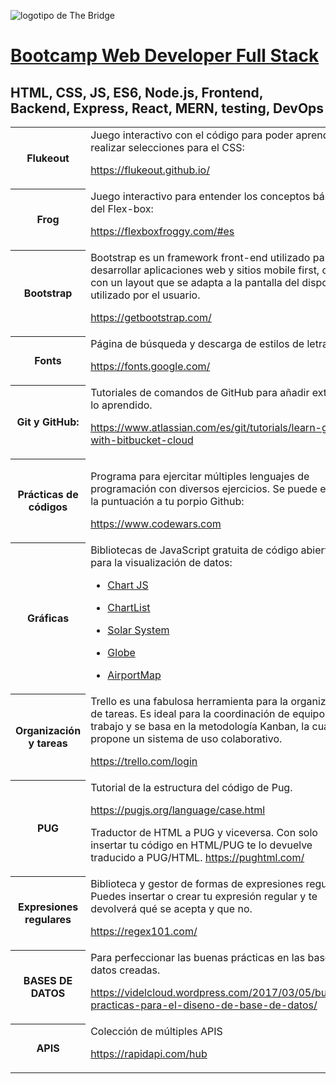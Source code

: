 ![logotipo de The Bridge](https://user-images.githubusercontent.com/27650532/77754601-e8365180-702b-11ea-8bed-5bc14a43f869.png "logotipo de The Bridge")

# [Bootcamp Web Developer Full Stack](https://www.thebridge.tech/bootcamps/bootcamp-fullstack-developer/)

## HTML, CSS, JS, ES6, Node.js, Frontend, Backend, Express, React, MERN, testing, DevOps

<table>
<tr>
<th style="width:10%">
Flukeout
</th>
<td>
Juego interactivo con el código para poder aprender a realizar selecciones para el CSS:

https://flukeout.github.io/

<td>
<img src="https://i.imgur.com/m6Mt9sf.png" width="100%" >
</td>
</tr>
<!-- ******************************************************* -->

<tr>
<th>
Frog
</th>
<td>
Juego interactivo para entender los conceptos básicos del Flex-box:

https://flexboxfroggy.com/#es

<td>

<img src="https://i.imgur.com/BpsvLNv.png" width="100%" >
</td>
</tr>

<!-- ******************************************************* -->

<tr>
<th>
Bootstrap
</th>
<td>
Bootstrap es un framework front-end utilizado para desarrollar aplicaciones web y sitios mobile first, o sea, con un layout que se adapta a la pantalla del dispositivo utilizado por el usuario.

https://getbootstrap.com/

<td>

<img src="https://i.imgur.com/6HLXBRr.png" width="100%" >
</td>
</tr>

<!-- ******************************************************* -->

<tr>
<th>
Fonts
</th>
<td>
Página de búsqueda y descarga de estilos de letra:

https://fonts.google.com/

<td>

<img src="https://i.imgur.com/SOIvxkS.png" width="100%" >
</td>
</tr>

<!-- ******************************************************* -->

<tr>
<th>
Git y GitHub:
</th>
<td>
Tutoriales de comandos de GitHub para añadir extras a lo aprendido.

https://www.atlassian.com/es/git/tutorials/learn-git-with-bitbucket-cloud

<td>

<img src="https://wac-cdn-2.atlassian.com/image/upload/f_auto,q_auto/dam/jcr:8a794ead-879b-460e-b6be-1189ee66ab66/atlassian_logo-1200x630.png" width="100%" >
</td>
</tr>

<!-- ******************************************************* -->

<tr>
<th>
Prácticas de códigos
</th>
<td>

Programa para ejercitar múltiples lenguajes de programación con diversos ejercicios. Se puede enlazar la puntuación a tu porpio Github:

https://www.codewars.com

<td>

<img src="https://w7.pngwing.com/pngs/477/603/png-transparent-codewars-button-icon.png" width="100%" >
</td>
</tr>

 <!-- ******************************************************* -->

<tr>

<th>
Gráficas
</th>

<td >
Bibliotecas de JavaScript gratuita de código abierto para la visualización de datos:

- [Chart JS](https://www.chartjs.org/)

- [ChartList](https://gionkunz.github.io/chartist-js/)

- [Solar System](https://codepen.io/juliangarnier/pen/idhuG)

- [Globe](https://codepen.io/jorin/pen/YNajXZ)

- [AirportMap](https://codepen.io/shshaw/pen/vJNMQY)
</td>

<td style="text-align:center"><img src="https://i0.wp.com/www.hoclabs.com/wp-content/uploads/2017/03/chartjs.png?fit=1050%2C553&ssl=1" width="30%">

<img src="https://i.ytimg.com/vi/dh0r9rFRD58/hqdefault.jpg" width="30%" >
<img src="https://i.ytimg.com/vi/3HN5yCHWXmI/hqdefault.jpg" width="30%" >
<img src="https://shots.codepen.io/tequila-moonrise/pen/bGNmRYa-800.jpg?version=1600361844" width="30%" >
<img src="https://d2jq2hx2dbkw6t.cloudfront.net/542/distance-map-vuejs.png" width="30%" >

<!-- ******************************************************* -->
</td>
</tr>
<tr>
<th>Organización y tareas</th>
<td>Trello es una fabulosa herramienta para la organización de tareas. Es ideal para la coordinación de equipos de trabajo y se basa en la metodología Kanban, la cual propone un sistema de uso colaborativo.

https://trello.com/login</td>

<td>
<img src="https://logos-marcas.com/wp-content/uploads/2021/03/Trello-Logo.png">

</td>
</tr>

<!-- ******************************************************* -->

<tr>
<th>PUG</th>
<td> Tutorial de la estructura del código de Pug.

https://pugjs.org/language/case.html

Traductor de HTML a PUG y viceversa. Con solo insertar tu código en HTML/PUG te lo devuelve traducido a PUG/HTML.
https://pughtml.com/

 </td>
<td>
<img src="https://okhosting.com/resources/uploads/2019/02/pug-html.png">

</td>
</tr>

<!-- ******************************************************* -->

<tr>
<th>Expresiones regulares</th>
<td> Biblioteca y gestor de formas de expresiones regulares. Puedes insertar o crear tu expresión regular y te devolverá qué se acepta y que no.

https://regex101.com/

 </td>
<td>
<img src="https://i.imgur.com/FtCjk3R.png" >

</td>
</tr>

<!-- ******************************************************* -->

<tr>
<th>BASES DE DATOS</th>
<td> Para perfeccionar las buenas prácticas en las bases de datos creadas.

https://videlcloud.wordpress.com/2017/03/05/buenas-practicas-para-el-diseno-de-base-de-datos/

 </td>
<td>
<img src="https://proyectoa.com/wp-content/uploads/2008/10/sql-server.png" >

</td>
</tr>

<!-- ******************************************************* -->

<tr>
<th>APIS</th>
<td> Colección de múltiples APIS

https://rapidapi.com/hub

 </td>
<td>
<img src="https://i.ytimg.com/vi/OcXEd0Qbvj0/maxresdefault.jpg" >

</td>
</tr>

</table>
